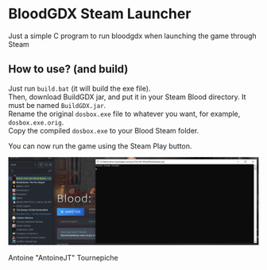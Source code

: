 # BloodGDX Steam Launcher

Just a simple C program to run bloodgdx when launching the game through Steam

## How to use? (and build)

Just run `build.bat` (it will build the exe file). \
Then, download BuildGDX jar, and put it in your Steam
Blood directory. It must be named `BuildGDX.jar`. \
Rename the original `dosbox.exe` file to whatever 
you want, for example, `dosbox.exe.orig`. \
Copy the compiled `dosbox.exe` to your Blood Steam folder.

You can now run the game using the Steam Play button.

![Steam screenshot](.images/Steam_screenshot.png)

Antoine "AntoineJT" Tournepiche
